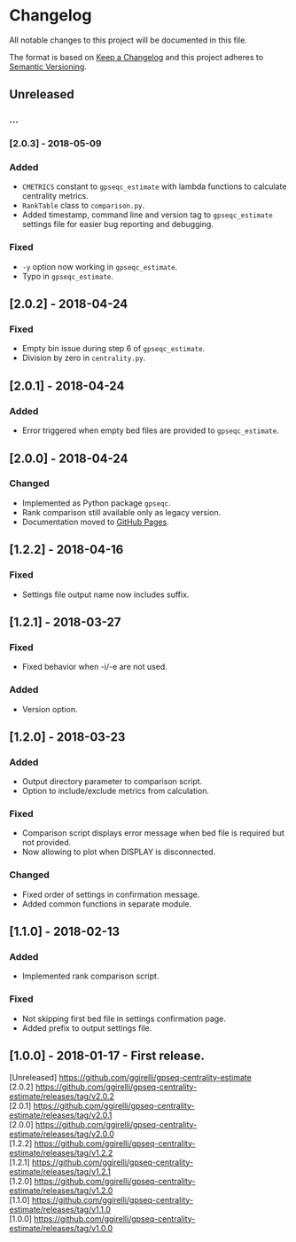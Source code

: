# Changelog
All notable changes to this project will be documented in this file.

The format is based on [Keep a Changelog](http://keepachangelog.com/en/1.0.0/)
and this project adheres to [Semantic Versioning](http://semver.org/spec/v2.0.0.html).



## Unreleased
### ...



### [2.0.3] - 2018-05-09
### Added
- `CMETRICS` constant to `gpseqc_estimate` with lambda functions to calculate centrality metrics.
- `RankTable` class to `comparison.py`.
- Added timestamp, command line and version tag to `gpseqc_estimate` settings file for easier bug reporting and debugging.

### Fixed
- `-y` option now working in `gpseqc_estimate`.
- Typo in `gpseqc_estimate`.



## [2.0.2] - 2018-04-24
### Fixed
- Empty bin issue during step 6 of `gpseqc_estimate`.
- Division by zero in `centrality.py`.



## [2.0.1] - 2018-04-24
### Added
- Error triggered when empty bed files are provided to `gpseqc_estimate`.



## [2.0.0] - 2018-04-24
### Changed
- Implemented as Python package `gpseqc`.
- Rank comparison still available only as legacy version.
- Documentation moved to [GitHub Pages](https://ggirelli.github.io/gpseq_ce/).



## [1.2.2] - 2018-04-16
### Fixed
- Settings file output name now includes suffix.



## [1.2.1] - 2018-03-27
### Fixed
- Fixed behavior when -i/-e are not used.

### Added
- Version option.



## [1.2.0] - 2018-03-23
### Added
- Output directory parameter to comparison script.
- Option to include/exclude metrics from calculation.

### Fixed
- Comparison script displays error message when bed file is required but not provided.
- Now allowing to plot when DISPLAY is disconnected.

### Changed
- Fixed order of settings in confirmation message.
- Added common functions in separate module.



## [1.1.0] - 2018-02-13
### Added
- Implemented rank comparison script.

### Fixed
- Not skipping first bed file in settings confirmation page.
- Added prefix to output settings file.



## [1.0.0] - 2018-01-17 - First release.



[Unreleased] https://github.com/ggirelli/gpseq-centrality-estimate  
[2.0.2] https://github.com/ggirelli/gpseq-centrality-estimate/releases/tag/v2.0.2  
[2.0.1] https://github.com/ggirelli/gpseq-centrality-estimate/releases/tag/v2.0.1  
[2.0.0] https://github.com/ggirelli/gpseq-centrality-estimate/releases/tag/v2.0.0  
[1.2.2] https://github.com/ggirelli/gpseq-centrality-estimate/releases/tag/v1.2.2  
[1.2.1] https://github.com/ggirelli/gpseq-centrality-estimate/releases/tag/v1.2.1  
[1.2.0] https://github.com/ggirelli/gpseq-centrality-estimate/releases/tag/v1.2.0  
[1.1.0] https://github.com/ggirelli/gpseq-centrality-estimate/releases/tag/v1.1.0  
[1.0.0] https://github.com/ggirelli/gpseq-centrality-estimate/releases/tag/v1.0.0  